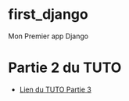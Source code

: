 # first_django
Mon Premier app Django
<h1>Partie 2 du TUTO</h1>
    <ul>
        <li><a href="https://docs.djangoproject.com/fr/3.1/intro/tutorial03/">Lien du TUTO Partie 3</a></li>
    </ul>
